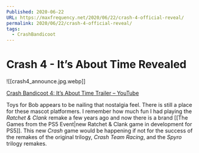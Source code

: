 ```yaml
---
Published: 2020-06-22
URL: https://maxfrequency.net/2020/06/22/crash-4-official-reveal/
permalink: 2020/06/22/crash-4-official-reveal/
tags:
  - CrashBandicoot
---
```

# Crash 4 - It’s About Time Revealed

![[crash4_announce.jpg.webp]]

[Crash Bandicoot 4: It’s About Time Trailer – YouTube](https://youtu.be/5qF5JrciMnU)

Toys for Bob appears to be nailing that nostalgia feel. There is still a place for these mascot platformers. I remember how much fun I had playing the *Ratchet & Clank* remake a few years ago and now there is a brand [[The Games from the PS5 Event|new Ratchet & Clank game in development for PS5]]. This new *Crash* game would be happening if not for the success of the remakes of the original trilogy, *Crash Team Racing*, and the *Spyro* trilogy remakes.